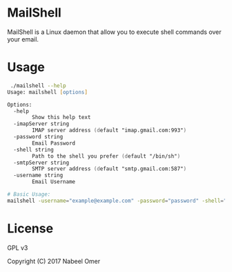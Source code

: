 # MailShell
MailShell is a Linux daemon that allow you to execute shell commands over your email.

# Usage
```zsh
 ./mailshell --help
Usage: mailshell [options]

Options:
  -help
        Show this help text
  -imapServer string
        IMAP server address (default "imap.gmail.com:993")
  -password string
        Email Password
  -shell string
        Path to the shell you prefer (default "/bin/sh")
  -smtpServer string
        SMTP server address (default "smtp.gmail.com:587")
  -username string
        Email Username
```

```zsh
# Basic Usage:
mailshell -username="example@example.com" -password="password" -shell="zsh" -smtpServer="smtp.example.org" -imapServer="imap.example.org"
```

# License
GPL v3

Copyright (C) 2017 Nabeel Omer